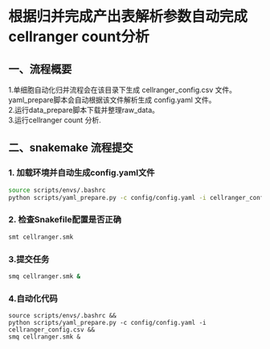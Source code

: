 # 根据归并完成产出表解析参数自动完成cellranger count分析

## 一、流程概要
1.单细胞自动化归并流程会在该目录下生成 cellranger_config.csv 文件。  
  yaml_prepare脚本会自动根据该文件解析生成 config.yaml 文件。  
2.运行data_prepare脚本下载并整理raw_data。  
3.运行cellranger count 分析.  
  
## 二、snakemake 流程提交

### 1. 加载环境并自动生成config.yaml文件 

```bash
source scripts/envs/.bashrc
python scripts/yaml_prepare.py -c config/config.yaml -i cellranger_config.csv

```
### 2. 检查Snakefile配置是否正确 

```bash 
smt cellranger.smk 
```
  
### 3.提交任务

```bash
smq cellranger.smk & 

```

### 4.自动化代码
```
source scripts/envs/.bashrc && 
python scripts/yaml_prepare.py -c config/config.yaml -i cellranger_config.csv && 
smq cellranger.smk & 
```
